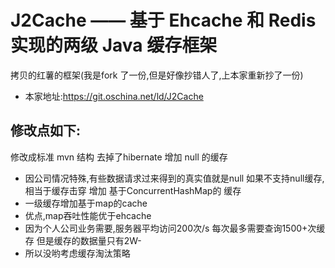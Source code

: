 J2Cache —— 基于 Ehcache 和 Redis 实现的两级 Java 缓存框架
===============

拷贝的红薯的框架(我是fork 了一份,但是好像抄错人了,上本家重新抄了一份)
* 本家地址:https://git.oschina.net/ld/J2Cache

## 修改点如下:
修改成标准 mvn 结构
去掉了hibernate
增加 null 的缓存
* 因公司情况特殊,有些数据请求过来得到的真实值就是null 如果不支持null缓存,相当于缓存击穿
增加 基于ConcurrentHashMap的 缓存 
* 一级缓存增加基于map的cache
* 优点,map吞吐性能优于ehcache
* 因为个人公司业务需要,服务器平均访问200次/s 每次最多需要查询1500+次缓存 但是缓存的数据量只有2W-
* 所以没哟考虑缓存淘汰策略

